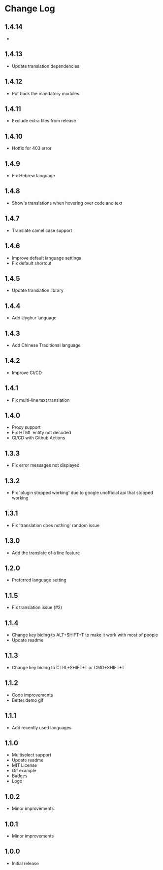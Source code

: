 # Change Log

## 1.4.14

-

## 1.4.13

- Update translation dependencies

## 1.4.12

- Put back the mandatory modules

## 1.4.11

- Exclude extra files from release

## 1.4.10

- Hotfix for 403 error

## 1.4.9

- Fix Hebrew language

## 1.4.8

- Show's translations when hovering over code and text

## 1.4.7

- Translate camel case support

## 1.4.6

- Improve default language settings
- Fix default shortcut

## 1.4.5

- Update translation library

## 1.4.4

- Add Uyghur language

## 1.4.3

- Add Chinese Traditional language

## 1.4.2

- Improve CI/CD

## 1.4.1

- Fix multi-line text translation

## 1.4.0

- Proxy support
- Fix HTML entity not decoded
- CI/CD with Github Actions

## 1.3.3

- Fix error messages not displayed

## 1.3.2

- Fix 'plugin stopped working' due to google unofficial api that stopped working

## 1.3.1

- Fix 'translation does nothing' random issue

## 1.3.0

- Add the translate of a line feature

## 1.2.0

- Preferred language setting

## 1.1.5

- Fix translation issue (#2)

## 1.1.4

- Change key biding to ALT+SHIFT+T to make it work with most of people
- Update readme

## 1.1.3

- Change key biding to CTRL+SHIFT+T or CMD+SHIFT+T

## 1.1.2

- Code improvements
- Better demo gif

## 1.1.1

- Add recently used languages

## 1.1.0

- Multiselect support
- Update readme
- MIT License
- Gif example
- Badges
- Logo

## 1.0.2

- Minor improvements

## 1.0.1

- Minor improvements

## 1.0.0

- Initial release
